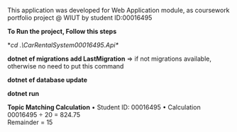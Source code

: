 This application was developed for Web 
Application module, as coursework portfolio project @ WIUT by student ID:00016495

**To Run the project, Follow this steps**

**cd .\CarRentalSystem00016495.Api\**

**dotnet ef migrations add LastMigration** => if not migrations available, otherwise no need to put this command

**dotnet ef database update**

**dotnet run**


**Topic Matching Calculation**
• Student ID: 00016495
• Calculation
00016495 ÷ 20 = 824.75  
Remainder = 15
